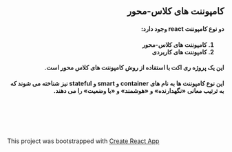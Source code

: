 <div dir="rtl">
	<h2>کامپوننت های کلاس-محور</h2>
	<p><h4>دو نوع کامپوننت react وجود دارد:</h4></p>
	<h4>
		<ol>
			<li>کامپوننت های کلاس-محور</li>
			<li>کامپوننت های کاربردی</li>
		</ol>
    </h4>
  <p><h4>این یک پروژه ری اکت با استفاده از روش کامپوننت های کلاس محور است.</h4></p>
		<p><h4>این نوع کامپوننت ها به نام های container و smart و stateful نیز شناخته می شوند که به ترتیب معانی «نگهدارنده» و «هوشمند» و «با وضعیت» را می دهند. </h4></p>
 

<br /><br /><br /><br />
</div>


<p>This project was bootstrapped with <a href="https://github.com/facebookincubator/create-react-app">Create React App</a></p>

